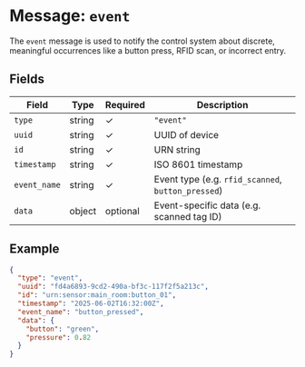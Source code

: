 # Message: `event`

The `event` message is used to notify the control system about discrete, meaningful occurrences like a button press, RFID scan, or incorrect entry.

## Fields

| Field        | Type    | Required | Description                                    |
|--------------|---------|----------|------------------------------------------------|
| `type`       | string  | ✓        | `"event"`                                      |
| `uuid`       | string  | ✓        | UUID of device                                 |
| `id`         | string  | ✓        | URN string                                     |
| `timestamp`  | string  | ✓        | ISO 8601 timestamp                             |
| `event_name` | string  | ✓        | Event type (e.g. `rfid_scanned`, `button_pressed`) |
| `data`       | object  | optional | Event-specific data (e.g. scanned tag ID)      |

## Example

```json
{
  "type": "event",
  "uuid": "fd4a6893-9cd2-490a-bf3c-117f2f5a213c",
  "id": "urn:sensor:main_room:button_01",
  "timestamp": "2025-06-02T16:32:00Z",
  "event_name": "button_pressed",
  "data": {
    "button": "green",
    "pressure": 0.82
  }
}

